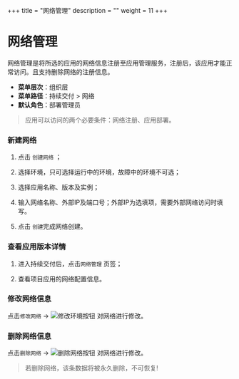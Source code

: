 ﻿+++
title = "网络管理"
description = ""
weight = 11
+++


# 网络管理

网络管理是将所选的应用的网络信息注册至应用管理服务，注册后，该应用才能正常访问。且支持删除网络的注册信息。
    
  - **菜单层次**：组织层
  - **菜单路径**：持续交付 > 网络
  - **默认角色**：部署管理员
<blockquote class="note">
        应用可以访问的两个必要条件：网络注册、应用部署。
      </blockquote>

### 新建网络

 1. 点击 `创建网络` ；

 1. 选择环境，只可选择运行中的环境，故障中的环境不可选；

 1. 选择应用名称、版本及实例；

 1. 输入网络名称、外部IP及端口号；外部IP为选填项，需要外部网络访问时填写。

 1. 点击 `创建`完成网络创建。

### 查看应用版本详情

 1. 进入持续交付后，点击`网络管理` 页签；

 1. 查看项目应用的网络配置信息。


### 修改网络信息

点击`修改网络` → ![修改环境按钮](/docs/user-guide/continuos-delivery/image/修改环境按钮.png) 对网络进行修改。

### 删除网络信息

点击`删除网络` → ![删除网络按钮](/docs/user-guide/continuos-delivery/image/删除网络按钮.png) 对网络进行修改。
<blockquote class="warning">
         若删除网络，该条数据将被永久删除，不可恢复!
      </blockquote>